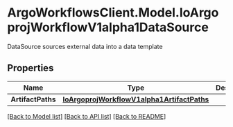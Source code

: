 # ArgoWorkflowsClient.Model.IoArgoprojWorkflowV1alpha1DataSource
DataSource sources external data into a data template

## Properties

Name | Type | Description | Notes
------------ | ------------- | ------------- | -------------
**ArtifactPaths** | [**IoArgoprojWorkflowV1alpha1ArtifactPaths**](IoArgoprojWorkflowV1alpha1ArtifactPaths.md) |  | [optional] 

[[Back to Model list]](../README.md#documentation-for-models) [[Back to API list]](../README.md#documentation-for-api-endpoints) [[Back to README]](../README.md)

